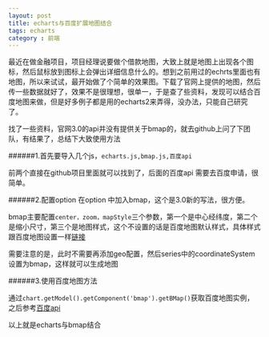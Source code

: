```yaml
---
layout: post
title: echarts与百度扩展地图结合
tags: echarts
category : 前端
---
```


最近在做金融项目，项目经理说要做个借款地图，大致上就是地图上出现各个图标，然后鼠标放到图标上会弹出详细信息什么的。想到之前用过的echrts里面也有地图，所以来试试，最开始做了个简单的效果图。下载了官网上提供的地图，然后传一些数据就好了，效果不是很理想，很单一，于是查了些资料，发现可以结合百度地图来做，但是好多例子都是用的echarts2来弄得，没办法，只能自己研究了。

找了一些资料，官网3.0的api并没有提供关于bmap的，就去github上问了下团队，有结果了，总结下大致使用方法

######1.首先要导入几个js，`echarts.js,bmap.js,百度api`

前两个直接在github项目里面就可以找到了，后面的百度api 需要去百度申请，很简单。

######2.配置option
在option 中加入bmap，这个是3.0新的写法，很方便。

bmap主要配置`center，zoom，mapStyle`三个参数，第一个是中心经纬度，第二个是缩小尺寸，第三个是地图样式，这个不设置的话是百度地图默认样式，具体样式跟百度地图设置一样[链接](http://developer.baidu.com/map/custom/)

需要注意的是，此时不需要再添加geo配置，然后series中的coordinateSystem设置为bmap，这样就可以生成地图

######3.使用百度地图方法

通过`chart.getModel().getComponent('bmap').getBMap()`获取百度地图实例，之后参考[百度api](http://developer.baidu.com/map/reference/index.php?title=Class:%E6%80%BB%E7%B1%BB/%E6%A0%B8%E5%BF%83%E7%B1%BB)


以上就是echarts与bmap结合


